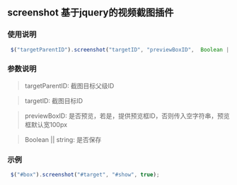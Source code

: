 ## screenshot  基于jquery的视频截图插件

### 使用说明
~~~javascript
 $("targetParentID").screenshot("targetID", "previewBoxID",  Boolean || string('true' / 'false'));
~~~
### 参数说明

> targetParentID: 截图目标父级ID

> targetID: 截图目标ID

> previewBoxID: 是否预览，若是，提供预览框ID，否则传入空字符串，预览框默认宽100px

> Boolean || string: 是否保存

### 示例
~~~javascript
 $("#box").screenshot("#target", "#show", true);
~~~
